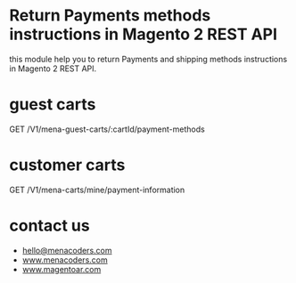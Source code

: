 # Return Payments methods instructions in Magento 2 REST API
this module help you to return Payments and shipping methods instructions in Magento 2 REST API.

# guest carts
GET /V1/mena-guest-carts/:cartId/payment-methods

# customer carts
GET /V1/mena-carts/mine/payment-information

# contact us
- hello@menacoders.com
- www.menacoders.com
- www.magentoar.com
